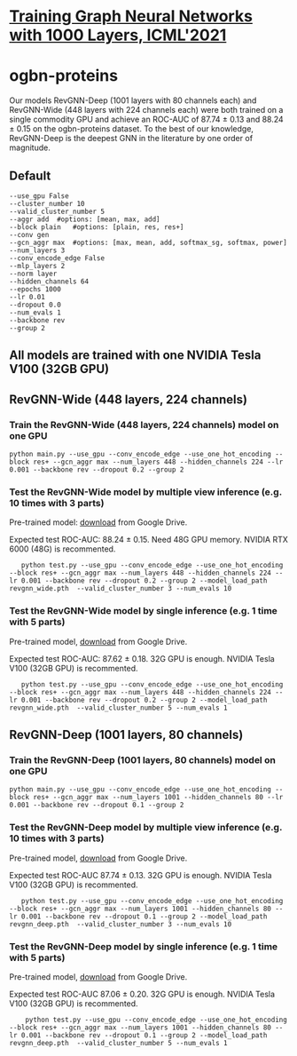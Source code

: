 # [Training Graph Neural Networks with 1000 Layers, ICML'2021](https://arxiv.org/abs/2106.07476)

# ogbn-proteins

Our models RevGNN-Deep (1001 layers with 80 channels each) and RevGNN-Wide (448 layers with 224 channels each) were both trained on a single commodity GPU and achieve an ROC-AUC of 87.74 ± 0.13 and 88.24 ± 0.15 on the ogbn-proteins dataset. To the best of our knowledge, RevGNN-Deep is the deepest GNN in the literature by one order of magnitude.

## Default 
	--use_gpu False 
    --cluster_number 10 
    --valid_cluster_number 5 
    --aggr add 	#options: [mean, max, add]
    --block plain 	#options: [plain, res, res+]
    --conv gen
    --gcn_aggr max 	#options: [max, mean, add, softmax_sg, softmax, power]
    --num_layers 3
    --conv_encode_edge False
	--mlp_layers 2
    --norm layer
    --hidden_channels 64
    --epochs 1000
    --lr 0.01
    --dropout 0.0
    --num_evals 1
    --backbone rev
    --group 2
    
## All models are trained with one NVIDIA Tesla V100 (32GB GPU)

## RevGNN-Wide (448 layers, 224 channels)

### Train the RevGNN-Wide (448 layers, 224 channels) model on one GPU
    python main.py --use_gpu --conv_encode_edge --use_one_hot_encoding --block res+ --gcn_aggr max --num_layers 448 --hidden_channels 224 --lr 0.001 --backbone rev --dropout 0.2 --group 2

### Test the RevGNN-Wide model by multiple view inference (e.g. 10 times with 3 parts)
 Pre-trained model: [download](https://github.com/lightaime/deep_gcns_torch/tree/master/examples/ogb_eff/ogbn_proteins) from Google Drive.
 
 Expected test ROC-AUC: 88.24 ± 0.15. Need 48G GPU memory. NVIDIA RTX 6000 (48G) is recommented.
 ```
    python test.py --use_gpu --conv_encode_edge --use_one_hot_encoding --block res+ --gcn_aggr max --num_layers 448 --hidden_channels 224 --lr 0.001 --backbone rev --dropout 0.2 --group 2 --model_load_path revgnn_wide.pth  --valid_cluster_number 3 --num_evals 10
 ```
### Test the RevGNN-Wide model by single inference (e.g. 1 time with 5 parts)
 Pre-trained model, [download](https://github.com/lightaime/deep_gcns_torch/tree/master/examples/ogb_eff/ogbn_proteins) from Google Drive.
 
 Expected test ROC-AUC: 87.62 ± 0.18. 32G GPU is enough. NVIDIA Tesla V100 (32GB GPU) is recommented.
 ```
    python test.py --use_gpu --conv_encode_edge --use_one_hot_encoding --block res+ --gcn_aggr max --num_layers 448 --hidden_channels 224 --lr 0.001 --backbone rev --dropout 0.2 --group 2 --model_load_path revgnn_wide.pth  --valid_cluster_number 5 --num_evals 1
 ```    

## RevGNN-Deep (1001 layers, 80 channels)

### Train the RevGNN-Deep (1001 layers, 80 channels) model on one GPU
    python main.py --use_gpu --conv_encode_edge --use_one_hot_encoding --block res+ --gcn_aggr max --num_layers 1001 --hidden_channels 80 --lr 0.001 --backbone rev --dropout 0.1 --group 2

### Test the RevGNN-Deep model by multiple view inference (e.g. 10 times with 3 parts)
 Pre-trained model, [download](https://github.com/lightaime/deep_gcns_torch/tree/master/examples/ogb_eff/ogbn_proteins) from Google Drive.
 
 Expected test ROC-AUC 87.74 ± 0.13. 32G GPU is enough. NVIDIA Tesla V100 (32GB GPU) is recommented.
 ```
    python test.py --use_gpu --conv_encode_edge --use_one_hot_encoding --block res+ --gcn_aggr max --num_layers 1001 --hidden_channels 80 --lr 0.001 --backbone rev --dropout 0.1 --group 2 --model_load_path revgnn_deep.pth  --valid_cluster_number 3 --num_evals 10
 ```

### Test the RevGNN-Deep model by single inference (e.g. 1 time with 5 parts)
Pre-trained model, [download](https://github.com/lightaime/deep_gcns_torch/tree/master/examples/ogb_eff/ogbn_proteins) from Google Drive.

Expected test ROC-AUC 87.06 ± 0.20. 32G GPU is enough. NVIDIA Tesla V100 (32GB GPU) is recommented.
```
    python test.py --use_gpu --conv_encode_edge --use_one_hot_encoding --block res+ --gcn_aggr max --num_layers 1001 --hidden_channels 80 --lr 0.001 --backbone rev --dropout 0.1 --group 2 --model_load_path revgnn_deep.pth  --valid_cluster_number 5 --num_evals 1
```

